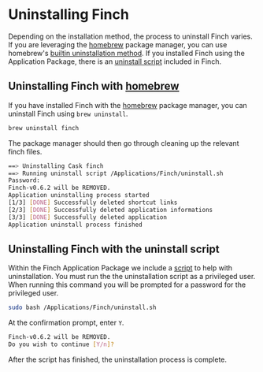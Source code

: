 # Uninstalling Finch

Depending on the installation method, the process to uninstall Finch varies. If
you are leveraging the [homebrew](https://brew.sh/) package manager, you can use
homebrew's [builtin uninstallation method](#uninstalling-finch-with-homebrew).
If you installed Finch using the Application Package, there is an [uninstall
script](#uninstalling-finch-with-the-uninstall-script) included in Finch.


## Uninstalling Finch with [homebrew](https://brew.sh/)

If you have installed Finch with the [homebrew](https://brew.sh/) package
manager, you can uninstall Finch using `brew uninstall`.

```bash
brew uninstall finch
```

The package manager should then go through cleaning up the relevant finch files.

```bash
==> Uninstalling Cask finch
==> Running uninstall script /Applications/Finch/uninstall.sh
Password:
Finch-v0.6.2 will be REMOVED.
Application uninstalling process started
[1/3] [DONE] Successfully deleted shortcut links
[2/3] [DONE] Successfully deleted application informations
[3/3] [DONE] Successfully deleted application
Application uninstall process finished
```

## Uninstalling Finch with the uninstall script

Within the Finch Application Package we include a
[script](https://github.com/runfinch/finch/blob/main/installer-builder/darwin/Resources/uninstall.sh)
to help with uninstallation. You must run the the uninstallation script as a
privileged user. When running this command you will be prompted for a password
for the privileged user.

```bash
sudo bash /Applications/Finch/uninstall.sh
```

At the confirmation prompt, enter `Y`.

```bash
Finch-v0.6.2 will be REMOVED.
Do you wish to continue [Y/n]?
```

After the script has finished, the uninstallation process is complete.